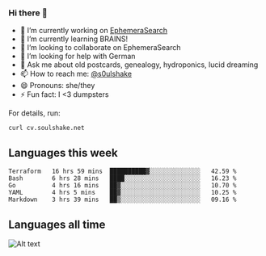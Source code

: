 ### Hi there 👋

<!--
**soulshake/soulshake** is a ✨ _special_ ✨ repository because its `README.md` (this file) appears on your GitHub profile.

Here are some ideas to get you started:

- 🔭 I’m currently working on ...
- 🌱 I’m currently learning ...
- 👯 I’m looking to collaborate on ...
- 🤔 I’m looking for help with ...
- 💬 Ask me about ...
- 📫 How to reach me: ...
- 😄 Pronouns: ...
- ⚡ Fun fact: ...
-->


- 🔭 I’m currently working on [EphemeraSearch](https://www.ephemerasearch.com/)
- 🌱 I’m currently learning BRAINS!
- 👯 I’m looking to collaborate on EphemeraSearch
- 🤔 I’m looking for help with German
- 💬 Ask me about old postcards, genealogy, hydroponics, lucid dreaming
- 📫 How to reach me: [@s0ulshake](https://twitter.com/soulshake)
- 😄 Pronouns: she/they
- ⚡ Fun fact: I <3 dumpsters

For details, run:

```
curl cv.soulshake.net
```

## Languages this week

<!--START_SECTION:waka-->
```text
Terraform   16 hrs 59 mins  ██████████▓░░░░░░░░░░░░░░   42.59 % 
Bash        6 hrs 28 mins   ████░░░░░░░░░░░░░░░░░░░░░   16.23 % 
Go          4 hrs 16 mins   ██▓░░░░░░░░░░░░░░░░░░░░░░   10.70 % 
YAML        4 hrs 5 mins    ██▓░░░░░░░░░░░░░░░░░░░░░░   10.25 % 
Markdown    3 hrs 39 mins   ██▒░░░░░░░░░░░░░░░░░░░░░░   09.16 % 
```
<!--END_SECTION:waka-->

## Languages all time
![Alt text](https://wakatime.com/share/@aj/6aa10b67-a5e9-4fb1-acaf-8692f4385172.svg)
